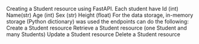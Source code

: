 Creating a Student resource using FastAPI. Each student have
    Id (int)
    Name(str)
    Age (int)
    Sex (str)
    Height (float)
For the data storage, in-memory storage (Python dictionary) was used
the endpoints can do the following:
    Create a Student resource
    Retrieve a Student resource (one Student and many Students)
    Update a Student resource
    Delete a Student resource
